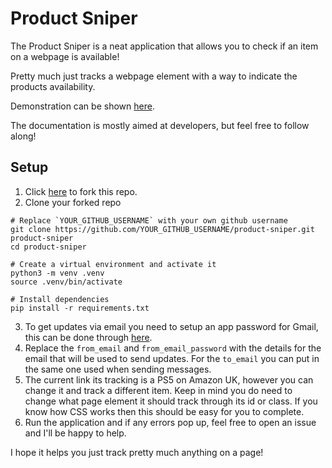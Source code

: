 # Product Sniper

The Product Sniper is a neat application that allows you to check if an item on a webpage is available!

Pretty much just tracks a webpage element with a way to indicate the products availability.

Demonstration can be shown [here](https://youtu.be/mdhT49qm3yI).

The documentation is mostly aimed at developers, but feel free to follow along!

## Setup

1. Click [here](https://github.com/pzrsa/product-sniper/fork) to fork this repo.
2. Clone your forked repo
```
# Replace `YOUR_GITHUB_USERNAME` with your own github username
git clone https://github.com/YOUR_GITHUB_USERNAME/product-sniper.git product-sniper
cd product-sniper

# Create a virtual environment and activate it
python3 -m venv .venv
source .venv/bin/activate

# Install dependencies
pip install -r requirements.txt
```
3. To get updates via email you need to setup an app password for Gmail, this can be done through [here](https://support.google.com/accounts/answer/185833/sign-in-with-app-passwords).
4. Replace the `from_email` and `from_email_password` with the details for the email that will be used to send updates. For the `to_email` you can put in the same one used when sending messages.
5. The current link its tracking is a PS5 on Amazon UK, however you can change it and track a different item. Keep in mind you do need to change what page element it should track through its id or class. If you know how CSS works then this should be easy for you to complete.
6. Run the application and if any errors pop up, feel free to open an issue and I'll be happy to help.

I hope it helps you just track pretty much anything on a page!

